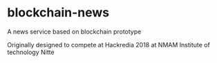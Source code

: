# blockchain-news
A news service based on blockchain prototype

Originally designed to compete at Hackredia 2018 at NMAM Institute of technology Nitte
